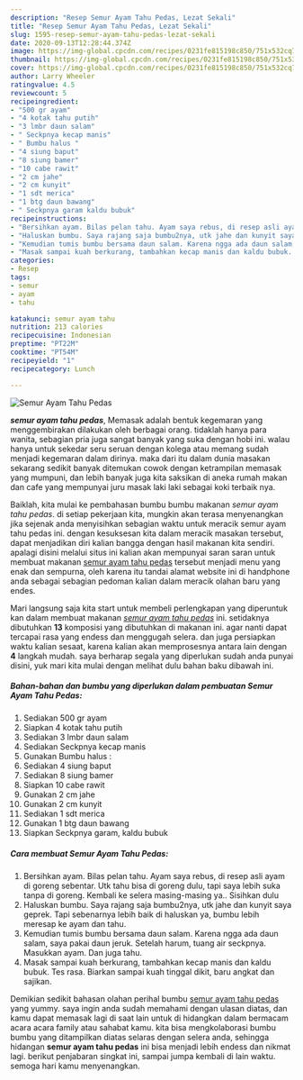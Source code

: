 ```yaml
---
description: "Resep Semur Ayam Tahu Pedas, Lezat Sekali"
title: "Resep Semur Ayam Tahu Pedas, Lezat Sekali"
slug: 1595-resep-semur-ayam-tahu-pedas-lezat-sekali
date: 2020-09-13T12:28:44.374Z
image: https://img-global.cpcdn.com/recipes/0231fe815198c850/751x532cq70/semur-ayam-tahu-pedas-foto-resep-utama.jpg
thumbnail: https://img-global.cpcdn.com/recipes/0231fe815198c850/751x532cq70/semur-ayam-tahu-pedas-foto-resep-utama.jpg
cover: https://img-global.cpcdn.com/recipes/0231fe815198c850/751x532cq70/semur-ayam-tahu-pedas-foto-resep-utama.jpg
author: Larry Wheeler
ratingvalue: 4.5
reviewcount: 5
recipeingredient:
- "500 gr ayam"
- "4 kotak tahu putih"
- "3 lmbr daun salam"
- " Seckpnya kecap manis"
- " Bumbu halus "
- "4 siung baput"
- "8 siung bamer"
- "10 cabe rawit"
- "2 cm jahe"
- "2 cm kunyit"
- "1 sdt merica"
- "1 btg daun bawang"
- " Seckpnya garam kaldu bubuk"
recipeinstructions:
- "Bersihkan ayam. Bilas pelan tahu. Ayam saya rebus, di resep asli ayam di goreng sebentar. Utk tahu bisa di goreng dulu, tapi saya lebih suka tanpa di goreng. Kembali ke selera masing-masing ya.. Sisihkan dulu"
- "Haluskan bumbu. Saya rajang saja bumbu2nya, utk jahe dan kunyit saya geprek. Tapi sebenarnya lebih baik di haluskan ya, bumbu lebih meresap ke ayam dan tahu."
- "Kemudian tumis bumbu bersama daun salam. Karena ngga ada daun salam, saya pakai daun jeruk. Setelah harum, tuang air seckpnya. Masukkan ayam. Dan juga tahu."
- "Masak sampai kuah berkurang, tambahkan kecap manis dan kaldu bubuk. Tes rasa. Biarkan sampai kuah tinggal dikit, baru angkat dan sajikan."
categories:
- Resep
tags:
- semur
- ayam
- tahu

katakunci: semur ayam tahu 
nutrition: 213 calories
recipecuisine: Indonesian
preptime: "PT22M"
cooktime: "PT54M"
recipeyield: "1"
recipecategory: Lunch

---
```



![Semur Ayam Tahu Pedas](https://img-global.cpcdn.com/recipes/0231fe815198c850/751x532cq70/semur-ayam-tahu-pedas-foto-resep-utama.jpg)

<b><i>semur ayam tahu pedas</i></b>, Memasak adalah bentuk kegemaran yang menggembirakan dilakukan oleh berbagai orang. tidaklah hanya para wanita, sebagian pria juga sangat banyak yang suka dengan hobi ini. walau hanya untuk sekedar seru seruan dengan kolega atau memang sudah menjadi kegemaran dalam dirinya. maka dari itu dalam dunia masakan sekarang sedikit banyak ditemukan cowok dengan ketrampilan memasak yang mumpuni, dan lebih banyak juga kita saksikan di aneka rumah makan dan cafe yang mempunyai juru masak laki laki sebagai koki terbaik nya.



Baiklah, kita mulai ke pembahasan bumbu bumbu makanan <i>semur ayam tahu pedas</i>. di setiap pekerjaan kita, mungkin akan terasa menyenangkan jika sejenak anda menyisihkan sebagian waktu untuk meracik semur ayam tahu pedas ini. dengan kesuksesan kita dalam meracik masakan tersebut, dapat menjadikan diri kalian bangga dengan hasil makanan kita sendiri. apalagi disini melalui situs ini kalian akan mempunyai saran saran untuk membuat makanan <u>semur ayam tahu pedas</u> tersebut menjadi menu yang enak dan sempurna, oleh karena itu tandai alamat website ini di handphone anda sebagai sebagian pedoman kalian dalam meracik olahan baru yang endes.


Mari langsung saja kita start untuk membeli perlengkapan yang diperuntuk kan dalam membuat makanan <u><i>semur ayam tahu pedas</i></u> ini. setidaknya dibutuhkan <b>13</b> komposisi yang dibutuhkan di makanan ini. agar nanti dapat tercapai rasa yang endess dan menggugah selera. dan juga persiapkan waktu kalian sesaat, karena kalian akan memprosesnya antara lain dengan <b>4</b> langkah mudah. saya berharap segala yang diperlukan sudah anda punyai disini, yuk mari kita mulai dengan melihat dulu bahan baku dibawah ini.

<!--inarticleads1-->

##### Bahan-bahan dan bumbu yang diperlukan dalam pembuatan Semur Ayam Tahu Pedas:

1. Sediakan 500 gr ayam
1. Siapkan 4 kotak tahu putih
1. Sediakan 3 lmbr daun salam
1. Sediakan  Seckpnya kecap manis
1. Gunakan  Bumbu halus :
1. Sediakan 4 siung baput
1. Sediakan 8 siung bamer
1. Siapkan 10 cabe rawit
1. Gunakan 2 cm jahe
1. Gunakan 2 cm kunyit
1. Sediakan 1 sdt merica
1. Gunakan 1 btg daun bawang
1. Siapkan  Seckpnya garam, kaldu bubuk




<!--inarticleads2-->

##### Cara membuat Semur Ayam Tahu Pedas:

1. Bersihkan ayam. Bilas pelan tahu. Ayam saya rebus, di resep asli ayam di goreng sebentar. Utk tahu bisa di goreng dulu, tapi saya lebih suka tanpa di goreng. Kembali ke selera masing-masing ya.. Sisihkan dulu
1. Haluskan bumbu. Saya rajang saja bumbu2nya, utk jahe dan kunyit saya geprek. Tapi sebenarnya lebih baik di haluskan ya, bumbu lebih meresap ke ayam dan tahu.
1. Kemudian tumis bumbu bersama daun salam. Karena ngga ada daun salam, saya pakai daun jeruk. Setelah harum, tuang air seckpnya. Masukkan ayam. Dan juga tahu.
1. Masak sampai kuah berkurang, tambahkan kecap manis dan kaldu bubuk. Tes rasa. Biarkan sampai kuah tinggal dikit, baru angkat dan sajikan.




Demikian sedikit bahasan olahan perihal bumbu <u>semur ayam tahu pedas</u> yang yummy. saya ingin anda sudah memahami dengan ulasan diatas, dan kamu dapat memasak lagi di saat lain untuk di hidangkan dalam bermacam acara acara family atau sahabat kamu. kita bisa mengkolaborasi bumbu bumbu yang ditampilkan diatas selaras dengan selera anda, sehingga hidangan <b>semur ayam tahu pedas</b> ini bisa menjadi lebih endess dan nikmat lagi. berikut penjabaran singkat ini, sampai jumpa kembali di lain waktu. semoga hari kamu menyenangkan.
